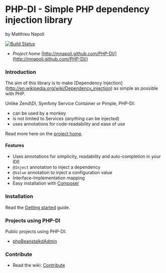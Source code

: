 # PHP-DI - Simple PHP dependency injection library
by Matthieu Napoli

[![Build Status](https://secure.travis-ci.org/mnapoli/PHP-DI.png)](http://travis-ci.org/mnapoli/PHP-DI)

* *Project home* [http://mnapoli.github.com/PHP-DI/](http://mnapoli.github.com/PHP-DI/)

### Introduction

The aim of this library is to make [Dependency Injection]
(http://en.wikipedia.org/wiki/Dependency_injection)
as simple as possible with PHP.

Unlike Zend\DI, Symfony Service Container or Pimple, PHP-DI:

* can be used by a monkey
* is not limited to Services (_anything_ can be injected)
* uses annotations for code-readability and ease of use

Read more here on the [project home](http://mnapoli.github.com/PHP-DI/).


#### Features

* Uses annotations for simplicity, readability and auto-completion in your IDE
* `@Inject` annotation to inject a dependency
* `@Value` annotation to inject a configuration value
* Interface-Implementation mapping
* Easy installation with [Composer](http://getcomposer.org/doc/00-intro.md)


### Installation

Read the [Getting started](https://github.com/mnapoli/PHP-DI/wiki/Getting-started) guide.


### Projects using PHP-DI

Public projects using PHP-DI:
* [phpBeanstalkdAdmin](http://mnapoli.github.com/phpBeanstalkdAdmin/)


### Contribute

* Read the wiki: [Contribute](https://github.com/mnapoli/PHP-DI/wiki/Contribute)
